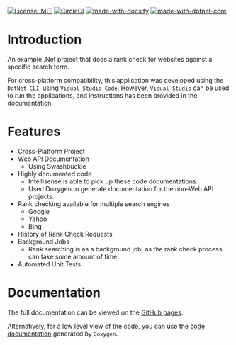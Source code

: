 [![License: MIT](https://img.shields.io/badge/License-MIT-yellow.svg)](https://opensource.org/licenses/MIT)
[![CircleCI](https://circleci.com/gh/deltoss/MitchRankChecker.svg?style=svg)](https://circleci.com/gh/deltoss/MitchRankChecker)
[![made-with-docsify](https://img.shields.io/badge/Made%20with-Docsify-green.svg)](https://docsify.js.org/)
[![made-with-dotnet-core](https://img.shields.io/badge/Made%20with-DotNet%20Core%202.2-blue.svg)](https://shields.io)

# Introduction

An example .Net project that does a rank check for websites against a specific search term.

For cross-platform compatibility, this application was developed using the `DotNet CLI`, using `Visual Studio Code`. However, `Visual Studio` can be used to run the applications, and instructions has been provided in the documentation.

# Features

* Cross-Platform Project
* Web API Documentation
    * Using Swashbuckle
* Highly documented code
    * Intellisense is able to pick up these code documentations.
    * Used Doxygen to generate documentation for the non-Web API projects.
* Rank checking available for multiple search engines
    * Google
    * Yahoo
    * Bing
* History of Rank Check Requests
* Background Jobs
    * Rank searching is as a background job, as the rank check process can take some amount of time.
* Automated Unit Tests

# Documentation

The full documentation can be viewed on the [GitHub pages](https://deltoss.github.io/MitchRankChecker/).

Alternatively, for a low level view of the code, you can use the [code documentation](https://deltoss.github.io/MitchRankChecker/DoxygenDocs/index.html) generated by `Doxygen`.